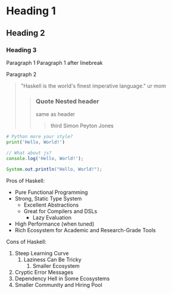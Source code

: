 # Heading 1
## Heading 2

### Heading 3

Paragraph 1
Paragraph 1 after linebreak

Paragraph 2

> "Haskell is the world's finest imperative language."
> ur mom
> > ### Quote Nested header
> > same as header
> > > third
> Simon Peyton Jones
```python
# Python more your style?
print('Hello, World!')
``` 
```js
// What about js?
console.log('Hello, World!');
``` 
```java
System.out.println("Hello, World!");
```
Pros of Haskell:
- Pure Functional Programming
- Strong, Static Type System
  - Excellent Abstractions
  - Great for Compilers and DSLs
    - Lazy Evaluation
- High Performance (when tuned)
- Rich Ecosystem for Academic and Research-Grade Tools

Cons of Haskell:

1. Steep Learning Curve
   1. Laziness Can Be Tricky
      1. Smaller Ecosystem
2. Cryptic Error Messages
3. Dependency Hell in Some Ecosystems
4. Smaller Community and Hiring Pool
